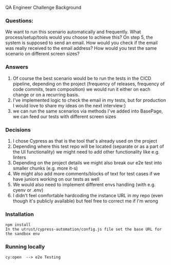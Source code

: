 QA Engineer Challenge
Background

### Questions:
We want to run this scenario automatically and frequently. What process/setup/tools would you choose to achieve this?
On step 5, the system is supposed to send an email. How would you check if the email was really received to the email address?
How would you test the same scenario on different screen sizes?


### Answers
1. Of course the best scenario would be to run the tests in the CICD pipeline, depending on the project (frequency of releases, frequency of code commits, team composition) we would run it either on each change or on a recurring basis.
2. I've implemented logic to check the email in my tests, but for production I would love to share my ideas on the next interview:)
3. we can run the same scenarios via methods I've added into BasePage, we can feed our tests with different screen sizes

### Decisions
1. I chose Cypress as that is the tool that's already used on the project
2. Depending where this test repo will be located (separate or as a part of the UI functionality) we might need to add other functionality like e.g. linters
3. Depending on the project details we might also break our e2e test into smaller chunks (e.g. more it-s)
4. We might also add more comments/blocks of text for test cases if we have juniors working on our tests as well
5. We would also need to implement different envs handling (with e.g. cyenv or .env)
6. I didn't feel comfortable hardcoding the instance URL in my repo (even though it's publicly available) but feel free to correct me if I'm wrong


### Installation
```
npm install
In the utrust/cypress-automation/config.js file set the base URL for the sandbox env
```

### Running locally

```
cy:open  --> e2e Testing 
```


